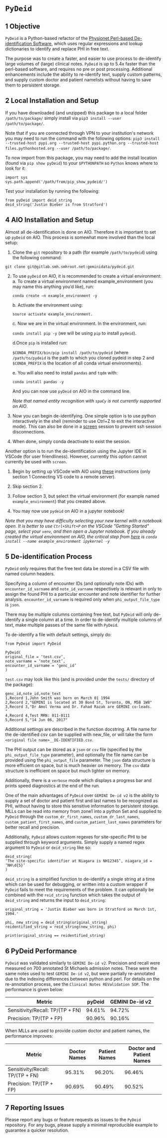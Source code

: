 # `PyDeid`

## 1 Objective

`PyDeid` is a Python-based refactor of the [Physionet Perl-based De-identification Software](https://physionet.org/content/deid/1.1/), which uses regular expressions and lookup dictionaries to identify and replace PHI in free text.

The purpose was to create a faster, and easier to use process to de-identify large volumes of (large) clinical notes. `PyDeid` is up to 5.4x faster than the perl-based software, and requires no pre or post processing. Additional enhancements include the ability to re-identify text, supply custom patterns, and supply custom doctor and patient namelists without having to save them to persistent storage.

## 2 Local Installation and Setup

If you have downloaded (and unzipped) this package to a local folder `/path/to/package/` simply install via `pip3 install --user /path/to/package/`. 

Note that if you are connected through VPN to your institution's network you may need to run the command with the following options: `pip3 install --trusted-host pypi.org --trusted-host pypi.python.org --trusted-host files.pythonhosted.org --user /path/to/package/`.

To now import from this package, you may need to add the install location (found via `pip show pyDeid`) to your `$PYTHONPATH` so `Python` knows where to look for it:

```
import sys
sys.path.append('/path/from/pip_show_pydeid/')
```

Test your installation by running the following:

```
from pyDeid import deid_string
deid_string('Justin Bieber is from Stratford')
```

## 4 AIO Installation and Setup

Almost all de-identification is done on AIO. Therefore it is important to set up `pyDeid` on AIO. This process is somewhat more involved than the local setup:

1. Clone the `git` repository to a path (for example `/path/to/pydeid`) using the following command:

```git clone git@gitlab.smh.smhroot.net:geminidata/pydeid.git```

2. To use `pyDeid` on AIO, it is recommended to create a virtual environment:
    a. To create a virtual environment named example_environment (you may name this anything you’d like), run:

    ```conda create –n example_environment -y```

    b. Activate the environment using:

    ```source activate example_environment.```

    c. Now we are in the virtual environment. In the environment, run:
    
    ```conda install pip -y``` (we will be using `pip` to install `pydeid`).

    d.Once `pip` is installed run:
    
    ```$CONDA_PREFIX/bin/pip install /path/to/pydeid``` (where `/path/to/pydeid` is the path to which you cloned pydeid in step 2 and `$CONDA_PREFIX` is the location of all conda virtual environments).

    e. You will also need to install `pandas` and `tqdm` with:
    
    ```conda install pandas -y```

	And you can now use `pyDeid` on AIO in the command line. 
    
    *Note that named entity recognition with `spaCy` is not currently supported on AIO*.

3. Now you can begin de-identifying. One simple option is to use python interactively in the shell (reminder to use Ctrl+Z to exit the interactive mode). This can also be done in a [screen](https://linuxize.com/post/how-to-use-linux-screen/) session to prevent ssh session disconnections.

4. When done, simply conda deactivate to exist the session.

Another option is to run the de-identification using the Jupyter IDE in VSCode (for user friendliness). However, currently this option cannot currently be used with `screen`.

1. Begin by setting up VSCode with AIO using [these](https://docs.google.com/document/d/1igZKvNml9KOjiuKC2jySV-dAj0-owJzai6F9DycR8sk/edit#heading=h.mllbdqszaury) instructions (only section 1 Connecting VS code to a remote server).

2. Skip section 2.

3. Follow section 3, but select the virtual environment (for example named `example_environment`) that you created above.

4. You may now use `pydeid` on AIO in a jupyter notebook!

*Note that you may have difficulty selecting your new kernel with a notebook open. It is better to use `Ctrl+Shift+P` on the VSCode "Getting Started" page, select your `venv`, and then open a Jupyter notebook. If you already created the virtual environment on AIO, the critical step from [here](https://docs.google.com/document/d/1igZKvNml9KOjiuKC2jySV-dAj0-owJzai6F9DycR8sk/edit#heading=h.mllbdqszaury) is `conda install --name example_environment ipykernel -y`*


## 5 De-identification Process

`PyDeid` only requires that the free text data be stored in a CSV file with named column headers. 

Specifying a column of encounter IDs (and optionally note IDs) with `encounter_id_varname` and `note_id_varname` respectively is relevant in only to assign the found PHI to a particular encounter and note identifier for further analysis. `encounter_id_varname` is required only when `phi_output_file_type` is `json`.

There may be multiple columns containing free text, but `PyDeid` will only de-identify a single column at a time. In order to de-identify multiple columns of text, make multiple passes of the same file with `PyDeid`.

To de-identify a file with default settings, simply do:

```
from PyDeid import PyDeid

PyDeid(
original_file = ‘test.csv’, 
note_varname = ‘note_text’, 
encounter_id_varname = ‘genc_id’
)
```

`test.csv` may look like this (and is provided under the `tests/` directory of the package):

```
genc_id,note_id,note_text
1,Record 1,John Smith was born on March 01 1994
2,Record 2,"GEMINI is located at 30 Bond St, Toronto, ON, M5B 1W8"
3,Record 3,"Dr Amol Verma and Dr. Fahad Razak are GEMINI co-leads.
"
4,Record 4,Test MRN: 011-0111
5,Record 5,"14 Jun 06, 2017"
```

Additional settings are described in the function docstring. A file name for the de-identified csv can be supplied with new_file, or will take the form `<original file name>__DE-IDENTIFIED.csv`.

The PHI output can be stored as a `json` or `csv` file (specified by the `phi_output_file_type` parameter), and optionally the file name can be provided using the `phi_output_file` parameter. The `json` data structure is more efficient on space, but is much heavier on memory. The `csv` data structure is inefficient on space but much lighter on memory.

Additionally, there is a `verbose` mode which displays a progress bar and prints speed diagnostics at the end of the run.

One of the main advantages of `PyDeid` over `GEMINI De-id v2` is the ability to supply a set of doctor and patient first and last names to be recognized as PHI, without having to store this sensitive information to persistent storage. MLLs can be read into memory from zone1 into a python Set and supplied to `PyDeid` through the `custom_dr_first_names`, `custom_dr_last_names`, `custom_patient_first_names`, and `custom_patient_last_names` parameters for better recall and precision.

Additionally, `PyDeid` allows custom regexes for site-specific PHI to be supplied through keyword arguments. Simply supply a named regex argument to `PyDeid` or `deid_string` like so:

```
deid_string(
‘The site-specific identifier at Niagara is NH12345’, niagara_id = ‘NH\d{5}’
)
```

`deid_string` is a simplified function to de-identify a single string at a time which can be used for debugging, or written into a custom wrapper if `PyDeid` fails to meet the requirements of the problem. It can optionally be combined with the `reid_string` function which takes the output of `deid_string` and returns the input to `deid_string`:

```
original_string = 'Justin Bieber was born in Stratford on March 1st, 1994.'

phi, new_string = deid_string(original_string)
reidentified_string = reid_string(new_string, phi)

print(original_string == reidentified_string)
```

## 6 PyDeid Performance

`PyDeid` was validated similarly to `GEMINI De-id v2`. Precision and recall were measured on 700 annotated St Michaels admission notes. These were the same notes used to test `GEMINI De-id v2`, but were partially re-annotated due to the indexing differences between python and perl. For details on the re-annotation process, see the `Clinical Notes REValidation SOP`. The performance is given below:

| **Metric**                         | **pyDeid** | **GEMINI De-id v2** |
| ---------------------------------- | ---------- | ------------------- |
| Sensitivity/Recall: TP/(TP + FN) | 94.61%     | 94.72%              |
| Precision: TP/(TP + FP)          | 90.96%     | 90.16%              |

When MLLs are used to provide custom doctor and patient names, the performance improves:

| **Metric**                         | **Doctor Names** | **Patient Names** | **Doctor and Patient Names** |
| ---------------------------------- | ---------------- | ----------------- | ---------------------------- |
| Sensitivity/Recall: TP/(TP + FN) | 95.31%           | 96.20%            | 96.46%                       |
| Precision: TP/(TP + FP)          | 90.69%           | 90.49%            | 90.52%                       |

## 7 Reporting Issues

Please report any bugs or feature requests as issues to the `PyDeid` repository. For any bugs, please supply a minimal reproducible example to guarantee a quicker resolution.